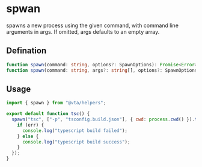 # spwan

spawns a new process using the given command, with command line arguments in args. If omitted, args defaults to an empty array.

## Defination

```typescript
function spawn(command: string, options?: SpawnOptions): Promise<Error>;
function spawn(command: string, args?: string[], options?: SpawnOptions): Promise<Error>;
```

## Usage

```javascript
import { spawn } from "@vta/helpers";

export default function tsc() {
  spawn("tsc", ["-p", "tsconfig.build.json"], { cwd: process.cwd() }).then((err) => {
    if (err) {
      console.log("typescript build failed");
    } else {
      console.log("typescript build success");
    }
  });
}
```
